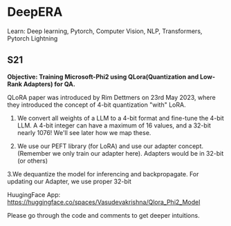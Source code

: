 # DeepERA
Learn: Deep learning, Pytorch, Computer Vision, NLP, Transformers, Pytorch Lightning

## S21
**Objective: Training Microsoft-Phi2 using QLora(Quantization and Low-Rank Adapters) for QA.**

QLoRA paper was introduced by Rim Dettmers on 23rd May 2023, where they introduced the concept of 4-bit quantization "with" LoRA. 

1. We convert all weights of a LLM to a 4-bit format and fine-tune the 4-bit LLM. A 4-bit integer can have a maximum of 16 values, and a 32-bit nearly 1076! We'll see later how we map these.

2. We use our PEFT library (for LoRA) and use our adapter concept. (Remember we only train our adapter here). Adapters would be in 32-bit (or others)

3.We dequantize the model for inferencing and backpropagate. For updating our Adapter, we use proper 32-bit

HuugingFace App: https://huggingface.co/spaces/Vasudevakrishna/Qlora_Phi2_Model

Please go through the code and comments to get deeper intuitions.